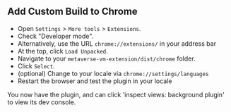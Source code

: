 ## Add Custom Build to Chrome

<!--![Load dev build](./load-dev-build-chrome.gif)-->

* Open `Settings` > `More tools` > `Extensions`.
* Check "Developer mode".
* Alternatively, use the URL `chrome://extensions/` in your address bar
* At the top, click `Load Unpacked`.
* Navigate to your `metaverse-vm-extension/dist/chrome` folder.
* Click `Select`.
* (optional) Change to your locale via `chrome://settings/languages`
* Restart the browser and test the plugin in your locale

You now have the plugin, and can click 'inspect views: background plugin' to view its dev console.
